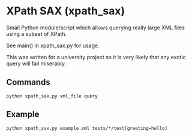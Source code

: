XPath SAX (xpath_sax)
=========

Small Python module/script which allows querying really large XML files using a subset of XPath.

See main() in xpath_sax.py for usage.

This was written for a university project so it is very likely that any exotic query will fail miserably.

Commands
------
    python xpath_sax.py xml_file query

Example
------
    python xpath_sax.py example.xml tests/*/test[greeting=hello]
